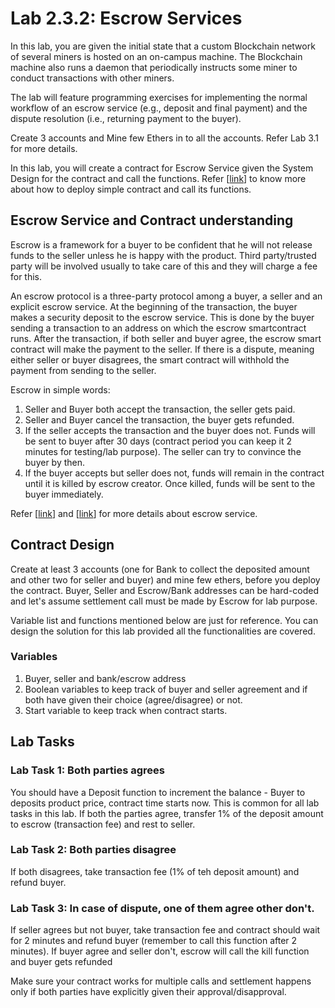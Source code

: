 # Lab 2.3.2: Escrow Services


In this lab, you are given the initial state that a custom Blockchain network of several miners is hosted on an on-campus machine. The Blockchain machine also runs a daemon that periodically instructs some miner to conduct transactions with other miners.

The lab will feature programming exercises for implementing the
normal workflow of an escrow service (e.g., deposit and final payment) and the dispute
resolution (i.e., returning payment to the buyer).

Create 3 accounts and Mine few Ethers in to all the accounts. Refer Lab 3.1 for more details.

In this lab, you will create a contract for Escrow Service given the System Design for the contract and call the functions. Refer [[link](https://github.com/BlockchainLabSU/SUBlockchainLabs.internal/tree/master/lab4.1)] to know more about how to deploy simple contract and call its functions.


## Escrow Service and Contract understanding

Escrow is a framework for a buyer to be confident that he will not release funds to the seller unless he is happy with the product. Third party/trusted party will be involved usually to take care of this and they will charge a fee for this.

An escrow protocol is a three-party protocol among a buyer, a seller and an explicit escrow service. At the beginning of the transaction, the buyer makes a security deposit to the escrow service. This is done by the buyer sending a transaction to an address on which the escrow smartcontract runs. After the transaction, if both seller and buyer agree, the escrow smart contract will make the payment to the seller. If there is a
dispute, meaning either seller or buyer disagrees, the smart contract will withhold the payment from sending to the seller.

Escrow in simple words:
1.	Seller and Buyer both accept the transaction, the seller gets paid.
2.	Seller and Buyer cancel the transaction, the buyer gets refunded.
3.	If the seller accepts the transaction and the buyer does not. Funds will be sent to buyer after 30 days (contract period you can keep it 2 minutes for testing/lab purpose). The seller can try to convince the buyer by then.
4.	If the buyer accepts but seller does not, funds will remain in the contract until it is killed by escrow creator. Once killed, funds will be sent to the buyer immediately.

Refer [[link](https://www.investopedia.com/terms/e/escrow.asp)] and [[link](https://www.escrow.com/what-is-escrow)]   for more details about escrow service.


## Contract Design

Create at least 3 accounts (one for Bank to collect the deposited amount and other two for seller and buyer) and mine few ethers, before you deploy the contract. Buyer, Seller and Escrow/Bank addresses can be hard-coded and  let's assume settlement call must be made by Escrow for lab purpose.

Variable list and functions mentioned below are just for reference. You can design the solution for this lab provided all the functionalities are covered.



### Variables

1.	Buyer, seller and bank/escrow address
2.	Boolean variables to keep track of buyer and seller agreement and if both have given their choice (agree/disagree) or not.
3.	Start variable to keep track when contract starts.

## Lab Tasks
### Lab Task 1: Both parties agrees

You should have a Deposit function to increment the balance - Buyer to deposits product price, contract time starts now. This is common for all lab tasks in this lab.
If both the parties agree, transfer 1% of the deposit amount to escrow (transaction fee) and rest to seller.

### Lab Task 2: Both parties disagree

If both disagrees, take transaction fee (1% of teh deposit amount) and refund buyer.

### Lab Task 3: In case of dispute, one of them agree other don't.

If seller agrees but not buyer, take transaction fee and contract should wait for 2 minutes and refund buyer (remember to call this function after 2 minutes). 
If buyer agree and seller don't, escrow will call the kill function and buyer gets refunded


Make sure your contract works for multiple calls and settlement happens only if both parties have explicitly given their approval/disapproval.



 




